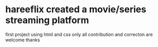 # hareeflix created a movie/series streaming platform
first project using html and css only
all contribution and correcton are welcome thanks
